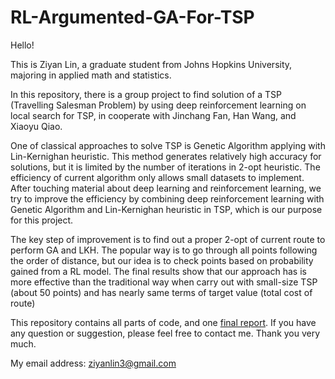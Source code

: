 # RL-Argumented-GA-For-TSP

Hello!

This is Ziyan Lin, a graduate student from Johns Hopkins University, majoring in applied math and statistics.

In this repository, there is a group project to find solution of a TSP (Travelling Salesman Problem) by using deep reinforcement learning on local search for TSP, in cooperate with Jinchang Fan, Han Wang, and Xiaoyu Qiao.

One of classical approaches to solve TSP is Genetic Algorithm applying with Lin-Kernighan heuristic. This method generates relatively high accuracy for solutions, but it is limited by the number of iterations in 2-opt heuristic. The efficiency of current algorithm only allows small datasets to implement. After touching material about deep learning and reinforcement learning, we try to improve the efficiency by combining deep reinforcement learning with Genetic Algorithm and Lin-Kernighan heuristic in TSP, which is our purpose for this project.

The key step of improvement is to find out a proper 2-opt of current route to perform GA and LKH. The popular way is to go through all points following the order of distance, but our idea is to check points based on probability gained from a RL model. The final results show that our approach has is more effective than the traditional way when carry out with small-size TSP (about 50 points) and has nearly same terms of target value (total cost of route)

This repository contains all parts of code, and one [final report](https://github.com/lzykaren/RL-Argumented-GA-For-TSP/blob/master/Final%20Report%20-%20JFan%2CHWang%2CXQiu%2CZLin.pdf). If you have any question or suggestion, please feel free to contact me. Thank you very much.

My email address: ziyanlin3@gmail.com
